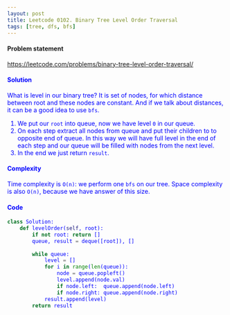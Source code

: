 ```yaml
---
layout: post
title: Leetcode 0102. Binary Tree Level Order Traversal
tags: [tree, dfs, bfs]
---
```


#### Problem statement

<a href="https://leetcode.com/problems/binary-tree-level-order-traversal/"> <font color = blue>https://leetcode.com/problems/binary-tree-level-order-traversal/

#### Solution
What is level in our binary tree? It is set of nodes, for which distance between root and these nodes are constant. And if we talk about distances, it can be a good idea to use `bfs`.

1. We put our `root` into queue, now we have level `0` in our queue.
2. On each step extract all nodes from queue and put their children to to opposite end of queue. In this way we will have full level in the end of each step and our queue will be filled with nodes from the next level.
3. In the end we just return `result`.

#### Complexity
Time complexity is `O(n)`: we perform one `bfs` on our tree. Space complexity is also `O(n)`, because we have answer of this size.

#### Code
```python
class Solution:
    def levelOrder(self, root):
        if not root: return []
        queue, result = deque([root]), []
        
        while queue:
            level = []
            for i in range(len(queue)):
                node = queue.popleft()
                level.append(node.val)
                if node.left:  queue.append(node.left)
                if node.right: queue.append(node.right)
            result.append(level)
        return result
```